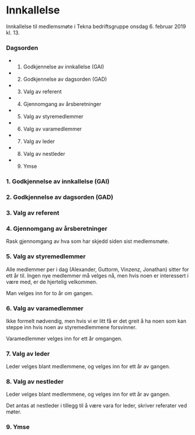 # Innkallelse

Innkallelse til medlemsmøte i Tekna bedriftsgruppe onsdag 6. februar 2019 kl. 13.

### Dagsorden

* 1. Godkjennelse av innkallelse (GAI)
* 2. Godkjennelse av dagsorden (GAD)
* 3. Valg av referent
* 4. Gjennomgang av årsberetninger
* 5. Valg av styremedlemmer
* 6. Valg av varamedlemmer
* 7. Valg av leder
* 8. Valg av nestleder
* 9. Ymse

### 1. Godkjennelse av innkallelse (GAI)

### 2. Godkjennelse av dagsorden (GAD)

### 3. Valg av referent

### 4. Gjennomgang av årsberetninger

Rask gjennomgang av hva som har skjedd siden sist medlemsmøte.

### 5. Valg av styremedlemmer

Alle medlemmer per i dag (Alexander, Guttorm, Vinzenz, Jonathan) sitter for ett år til.
Ingen nye medlemmer må velges nå, men hvis noen er interessert i være med, er de hjertelig velkommen.

Man velges inn for to år om gangen.

### 6. Valg av varamedlemmer

Ikke formelt nødvendig, men hvis vi er litt få er det greit å ha noen som kan steppe inn hvis noen av styremedlemmene forsvinner.

Varamedlemmer velges inn for ett år omgangen.

### 7. Valg av leder

Leder velges blant medlemmene, og velges inn for ett år av gangen.

### 8. Valg av nestleder

Leder velges blant medlemmene, og velges inn for ett år av gangen.

Det antas at nestleder i tillegg til å være vara for leder, skriver referater ved møter.

### 9. Ymse
